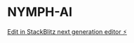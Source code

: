 # NYMPH-AI

[Edit in StackBlitz next generation editor ⚡️](https://stackblitz.com/~/github.com/MasonNew/NYMPH-AI)
